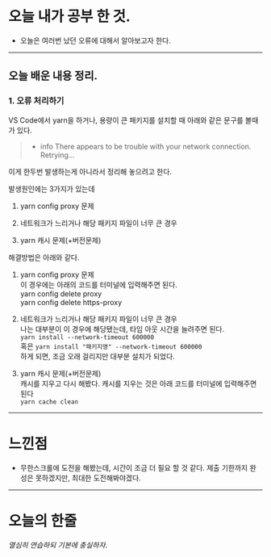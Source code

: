 # 오늘 내가 공부 한 것.

- 오늘은 여러번 났던 오류에 대해서 알아보고자 한다.

---

## 오늘 배운 내용 정리.

### 1. 오류 처리하기

VS Code에서 yarn을 하거나, 용량이 큰 패키지를 설치할 때 아래와 같은 문구를 볼때가 있다.

> - info There appears to be trouble with your network connection. Retrying...

이게 한두번 발생하는게 아니라서 정리해 놓으려고 한다.

발생원인에는 3가지가 있는데

1. yarn config proxy 문제

2. 네트워크가 느리거나 해당 패키지 파일이 너무 큰 경우

3. yarn 캐시 문제(+버전문제)

해결방법은 아래와 같다.

1. yarn config proxy 문제<br/>
   이 경우에는 아래의 코드를 터미널에 입력해주면 된다.<br/>
   yarn config delete proxy<br/>
   yarn config delete https-proxy<br/>

2. 네트워크가 느리거나 해당 패키지 파일이 너무 큰 경우<br/>
   나는 대부분이 이 경우에 해당됐는데, 타임 아웃 시간을 늘려주면 된다.<br/>
   `yarn install --network-timeout 600000`<br/> 혹은
   `yarn install "패키지명" --network-timeout 600000`<br/> 하게 되면, 조금 오래 걸리지만 대부분 설치가 되었다.

3. yarn 캐시 문제(+버전문제)<br/>
   캐시를 지우고 다시 해봤다. 캐시를 지우는 것은 아래 코드를 터미널에 입력해주면 된다<br/>
   `yarn cache clean`

---

# 느낀점

- 무한스크롤에 도전을 해봤는데, 시간이 조금 더 필요 할 것 같다. 제출 기한까지 완성은 못하겠지만, 최대한 도전해봐야겠다.

---

# 오늘의 한줄

_열심히 연습하되 기본에 충실하자._
